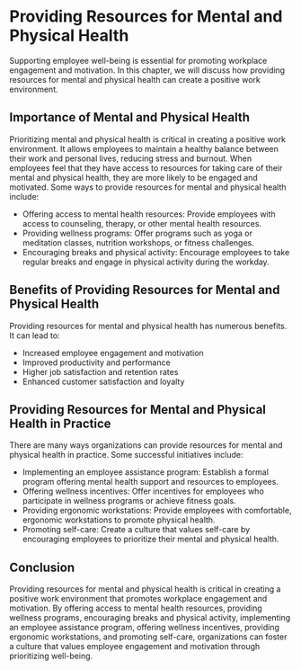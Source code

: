 # Providing Resources for Mental and Physical Health

Supporting employee well-being is essential for promoting workplace engagement and motivation. In this chapter, we will discuss how providing resources for mental and physical health can create a positive work environment.

Importance of Mental and Physical Health
----------------------------------------

Prioritizing mental and physical health is critical in creating a positive work environment. It allows employees to maintain a healthy balance between their work and personal lives, reducing stress and burnout. When employees feel that they have access to resources for taking care of their mental and physical health, they are more likely to be engaged and motivated. Some ways to provide resources for mental and physical health include:

* Offering access to mental health resources: Provide employees with access to counseling, therapy, or other mental health resources.
* Providing wellness programs: Offer programs such as yoga or meditation classes, nutrition workshops, or fitness challenges.
* Encouraging breaks and physical activity: Encourage employees to take regular breaks and engage in physical activity during the workday.

Benefits of Providing Resources for Mental and Physical Health
--------------------------------------------------------------

Providing resources for mental and physical health has numerous benefits. It can lead to:

* Increased employee engagement and motivation
* Improved productivity and performance
* Higher job satisfaction and retention rates
* Enhanced customer satisfaction and loyalty

Providing Resources for Mental and Physical Health in Practice
--------------------------------------------------------------

There are many ways organizations can provide resources for mental and physical health in practice. Some successful initiatives include:

* Implementing an employee assistance program: Establish a formal program offering mental health support and resources to employees.
* Offering wellness incentives: Offer incentives for employees who participate in wellness programs or achieve fitness goals.
* Providing ergonomic workstations: Provide employees with comfortable, ergonomic workstations to promote physical health.
* Promoting self-care: Create a culture that values self-care by encouraging employees to prioritize their mental and physical health.

Conclusion
----------

Providing resources for mental and physical health is critical in creating a positive work environment that promotes workplace engagement and motivation. By offering access to mental health resources, providing wellness programs, encouraging breaks and physical activity, implementing an employee assistance program, offering wellness incentives, providing ergonomic workstations, and promoting self-care, organizations can foster a culture that values employee engagement and motivation through prioritizing well-being.

